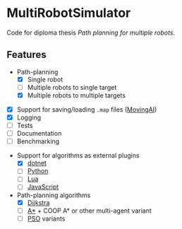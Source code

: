 ﻿# MultiRobotSimulator

Code for diploma thesis *Path planning for multiple robots*.

## Features

- Path-planning
  - [x] Single robot
  - [ ] Multiple robots to single target
  - [x] Multiple robots to multiple targets
- [x] Support for saving/loading `.map` files ([MovingAI](https://www.movingai.com/benchmarks/formats.html))
- [x] Logging
- [ ] Tests
- [ ] Documentation
- [ ] Benchmarking
- Support for algorithms as external plugins
  - [x] [dotnet](https://docs.microsoft.com/en-us/dotnet/core/tutorials/creating-app-with-plugin-support)
  - [ ] [Python](https://stackoverflow.com/a/53612533)
  - [ ] [Lua](https://www.moonsharp.org/)
  - [ ] [JavaScript](https://github.com/Microsoft/ClearScript)
- Path-planning algorithms
  - [x] [Dijkstra](https://en.wikipedia.org/wiki/Dijkstra%27s_algorithm)
  - [ ] [A*](https://en.wikipedia.org/wiki/A*_search_algorithm) + COOP A* or other multi-agent variant
  - [ ] [PSO](https://en.wikipedia.org/wiki/Particle_swarm_optimization) variants